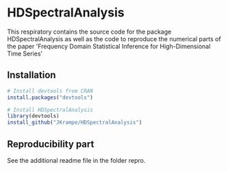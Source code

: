 # HDSpectralAnalysis

This respiratory contains the source code for the package HDSpectralAnalysis as well as the code to reproduce the numerical parts of the paper 'Frequency Domain Statistical Inference for
High-Dimensional Time Series'

## Installation

```r
# Install devtools from CRAN
install.packages("devtools")

# Install HDSpectralAnalysis
library(devtools)
install_github("JKrampe/HDSpectralAnalysis")
```

## Reproducibility part
See the additional readme file in the folder repro. 
